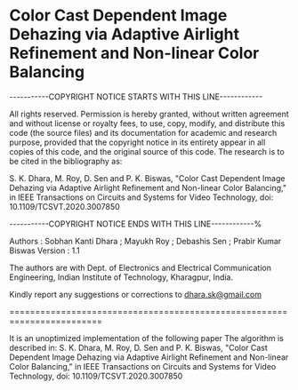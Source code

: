 # Color Cast Dependent Image Dehazing via Adaptive Airlight Refinement and Non-linear Color Balancing

 -----------COPYRIGHT NOTICE STARTS WITH THIS LINE------------



 All rights reserved. 
 Permission is hereby granted, without written agreement and without license or royalty fees, to use, copy,  modify, and distribute this code (the source files) and its documentation for
 academic and research  purpose, provided that the copyright notice in its entirety appear in all copies of this code, and the 
 original source of this code. The research
 is to be cited in the bibliography as:
 
  S. K. Dhara, M. Roy, D. Sen and P. K. Biswas, "Color Cast Dependent Image Dehazing via Adaptive Airlight Refinement
  and Non-linear Color Balancing," in IEEE Transactions on Circuits and Systems for Video Technology, doi: 10.1109/TCSVT.2020.3007850
 
 
 -----------COPYRIGHT NOTICE ENDS WITH THIS LINE------------%
 
 Authors  : Sobhan Kanti Dhara ; Mayukh Roy ; Debashis Sen ; Prabir Kumar Biswas 
 Version : 1.1
 
 The authors are with Dept. of Electronics and Electrical Communication Engineering, 
 Indian Institute of Technology, Kharagpur, India.
 
 Kindly report any suggestions or corrections to dhara.sk@gmail.com
 
 ========================================================================
 
 It is an unoptimized implementation of the following paper The algorithm is described in:
  S. K. Dhara, M. Roy, D. Sen and P. K. Biswas, "Color Cast Dependent Image Dehazing via Adaptive Airlight Refinement
  and Non-linear Color Balancing," in IEEE Transactions on Circuits and Systems for Video Technology, doi: 10.1109/TCSVT.2020.3007850
